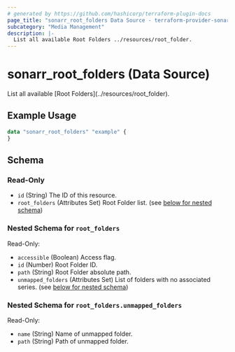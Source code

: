 ```yaml
---
# generated by https://github.com/hashicorp/terraform-plugin-docs
page_title: "sonarr_root_folders Data Source - terraform-provider-sonarr"
subcategory: "Media Management"
description: |-
  List all available Root Folders ../resources/root_folder.
---
```


# sonarr_root_folders (Data Source)

<!-- subcategory:Media Management -->List all available [Root Folders](../resources/root_folder).

## Example Usage

```terraform
data "sonarr_root_folders" "example" {
}
```

<!-- schema generated by tfplugindocs -->
## Schema

### Read-Only

- `id` (String) The ID of this resource.
- `root_folders` (Attributes Set) Root Folder list. (see [below for nested schema](#nestedatt--root_folders))

<a id="nestedatt--root_folders"></a>
### Nested Schema for `root_folders`

Read-Only:

- `accessible` (Boolean) Access flag.
- `id` (Number) Root Folder ID.
- `path` (String) Root Folder absolute path.
- `unmapped_folders` (Attributes Set) List of folders with no associated series. (see [below for nested schema](#nestedatt--root_folders--unmapped_folders))

<a id="nestedatt--root_folders--unmapped_folders"></a>
### Nested Schema for `root_folders.unmapped_folders`

Read-Only:

- `name` (String) Name of unmapped folder.
- `path` (String) Path of unmapped folder.


